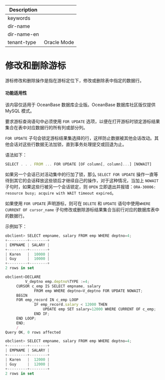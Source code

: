 | Description   |                 |
|---------------|-----------------|
| keywords      |                 |
| dir-name      |                 |
| dir-name-en   |                 |
| tenant-type   | Oracle Mode     |

# 修改和删除游标

游标修改和删除操作是指在游标定位下，修改或删除表中指定的数据行。

  <main id="notice" >
    <h4>功能适用性</h4>
    <p>该内容仅适用于 OceanBase 数据库企业版。OceanBase 数据库社区版仅提供 MySQL 模式。</p>
  </main>

要求游标查询语句中必须使用 `FOR UPDATE` 选项，以便在打开游标时锁定游标结果集合在表中对应数据行的所有列或部分列。

`FOR UPDATE` 子句会锁定游标结果集选择的行，这样防止数据被其他会话改动。其他会话对这些行数据无法加锁，直到事务处理提交或回退为止。

语法如下：

```javascript
SELECT . . . FROM ... FOR UPDATE [OF column[, column]...] [NOWAIT]
```



如果另一个会话已对活动集中的行加了锁，那么 `SELECT FOR UPDATE` 操作一直等待到其它的会话释放这些锁后才继续自己的操作，对于这种情况，当加上 `NOWAIT` 子句时，如果这些行被另一个会话锁定，则 `OPEN` 立即退出并报错：​`ORA-30006: resource busy; acquire with WAIT timeout expired`。

如果使用 `FOR UPDATE` 声明游标，则可在 `DELETE` 和 `UPDATE` 语句中使用 ​`WHERE CURRENT OF cursor_name` 子句修改或删除游标结果集合当前行对应的数据库表中的数据行。

示例如下：

```javascript
obclient> SELECT empname, salary FROM emp WHERE deptno=4;
+---------+--------+
| EMPNAME | SALARY |
+---------+--------+
| Karen   |  10000 |
| Guy     |  10000 |
+---------+--------+
2 rows in set 

obclient>DECLARE
         V_deptno emp.deptno%TYPE :=4;
     CURSOR c_emp IS SELECT empname, salary
             FROM emp WHERE deptno=V_deptno FOR UPDATE NOWAIT;
     BEGIN
     FOR emp_record IN c_emp LOOP
             IF emp_record.salary < 12000 THEN
                 UPDATE emp SET salary=12000 WHERE CURRENT OF c_emp;
             END IF;
     END LOOP;
     END;
     /
Query OK, 0 rows affected 

obclient> SELECT empname, salary FROM emp WHERE deptno=4;
+---------+--------+
| EMPNAME | SALARY |
+---------+--------+
| Karen   |  12000 |
| Guy     |  12000 |
+---------+--------+
2 rows in set 
```


